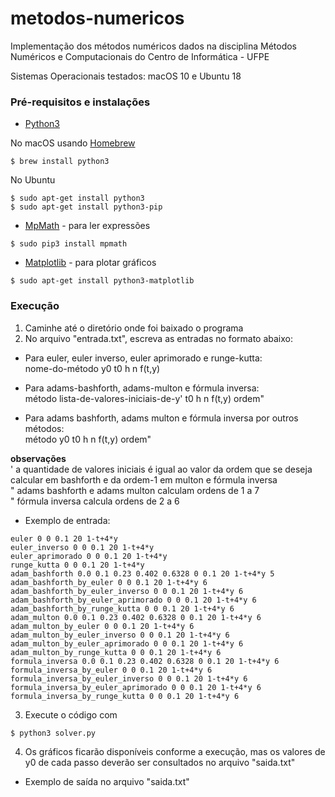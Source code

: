# metodos-numericos
Implementação dos métodos numéricos dados na disciplina Métodos Numéricos e Computacionais do Centro de Informática - UFPE

Sistemas Operacionais testados: macOS 10 e Ubuntu 18

### Pré-requisitos e instalações
 * [Python3](https://www.python.org/download/releases/3.0/)

No macOS usando [Homebrew](https://brew.sh/)
```
$ brew install python3
```

No Ubuntu
```
$ sudo apt-get install python3
$ sudo apt-get install python3-pip
```

 * [MpMath](http://mpmath.org/) - para ler expressões
```
$ sudo pip3 install mpmath
```

 * [Matplotlib](https://matplotlib.org/) - para plotar gráficos
```
$ sudo apt-get install python3-matplotlib
```
### Execução

1. Caminhe até o diretório onde foi baixado o programa
2. No arquivo "entrada.txt", escreva as entradas no formato abaixo:

- Para euler, euler inverso, euler aprimorado e runge-kutta:  
nome-do-método y0 t0 h n f(t,y)

- Para adams-bashforth, adams-multon e fórmula inversa:  
método lista-de-valores-iniciais-de-y' t0 h n f(t,y) ordem"

- Para adams bashforth, adams multon e fórmula inversa por outros métodos:  
método y0 t0 h n f(t,y) ordem"

**observações**  
' a quantidade de valores iniciais é igual ao valor da ordem que se deseja calcular em bashforth e da ordem-1 em multon e fórmula inversa  
" adams bashforth e adams multon calculam ordens de 1 a 7  
" fórmula inversa calcula ordens de 2 a 6  

* Exemplo de entrada:
```
euler 0 0 0.1 20 1-t+4*y
euler_inverso 0 0 0.1 20 1-t+4*y
euler_aprimorado 0 0 0.1 20 1-t+4*y
runge_kutta 0 0 0.1 20 1-t+4*y
adam_bashforth 0.0 0.1 0.23 0.402 0.6328 0 0.1 20 1-t+4*y 5
adam_bashforth_by_euler 0 0 0.1 20 1-t+4*y 6
adam_bashforth_by_euler_inverso 0 0 0.1 20 1-t+4*y 6
adam_bashforth_by_euler_aprimorado 0 0 0.1 20 1-t+4*y 6
adam_bashforth_by_runge_kutta 0 0 0.1 20 1-t+4*y 6
adam_multon 0.0 0.1 0.23 0.402 0.6328 0 0.1 20 1-t+4*y 6
adam_multon_by_euler 0 0 0.1 20 1-t+4*y 6
adam_multon_by_euler_inverso 0 0 0.1 20 1-t+4*y 6
adam_multon_by_euler_aprimorado 0 0 0.1 20 1-t+4*y 6
adam_multon_by_runge_kutta 0 0 0.1 20 1-t+4*y 6
formula_inversa 0.0 0.1 0.23 0.402 0.6328 0 0.1 20 1-t+4*y 6
formula_inversa_by_euler 0 0 0.1 20 1-t+4*y 6
formula_inversa_by_euler_inverso 0 0 0.1 20 1-t+4*y 6
formula_inversa_by_euler_aprimorado 0 0 0.1 20 1-t+4*y 6
formula_inversa_by_runge_kutta 0 0 0.1 20 1-t+4*y 6
```

3. Execute o código com
```
$ python3 solver.py
```

4. Os gráficos ficarão disponíveis conforme a execução, mas os valores de y0 de cada passo deverão ser consultados no arquivo "saida.txt"

* Exemplo de saída no arquivo "saida.txt"


